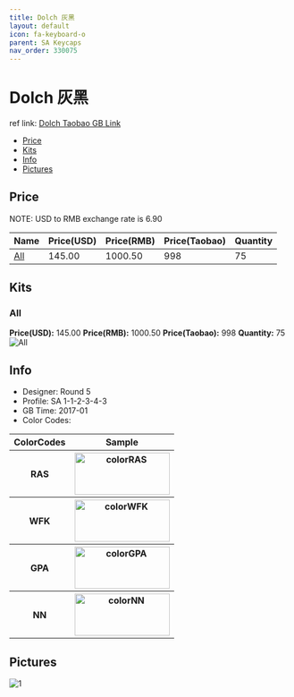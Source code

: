 ```yaml
---
title: Dolch 灰黑
layout: default
icon: fa-keyboard-o
parent: SA Keycaps
nav_order: 330075
---
```


# Dolch 灰黑

ref link: [Dolch Taobao GB Link](https://item.taobao.com/item.htm?spm=a1z10.1-c.w4004-16202688691.20.48873163Hy5F0F&id=543574916415)

* [Price](#price)
* [Kits](#kits)
* [Info](#info)
* [Pictures](#pictures)


## Price  
NOTE: USD to RMB exchange rate is 6.90

| Name          | Price(USD)    |  Price(RMB) |  Price(Taobao) | Quantity |
| ------------- | ------------- |  ---------- |  --------- | -------- |
|[All](#all)|145.00|1000.50|998|75|


## Kits
### All
**Price(USD):** 145.00    **Price(RMB):** 1000.50    **Price(Taobao):** 998    **Quantity:** 75
<img src="{{ 'assets/images/sa-keycaps/dolch/kits_pics/all.png' | relative_url }}" alt="All" class="image featured">


## Info
* Designer: Round 5
* Profile: SA 1-1-2-3-4-3
* GB Time: 2017-01
* Color Codes:  
<table style="width:100%">
  <tr>
    <th>ColorCodes</th>
    <th>Sample</th>
  </tr>
  <tr>
    <th>RAS</th>
    <th><img src="{{ 'assets/images/sa-keycaps/SP_ColorCodes/abs/SP_Abs_ColorCodes_RAS.png' | relative_url }}" alt="colorRAS" height="75" width="170"></th>
  </tr>
  <tr>
    <th>WFK</th>
    <th><img src="{{ 'assets/images/sa-keycaps/SP_ColorCodes/abs/SP_Abs_ColorCodes_WFK.png' | relative_url }}" alt="colorWFK" height="75" width="170"></th>
  </tr>
  <tr>
    <th>GPA</th>
    <th><img src="{{ 'assets/images/sa-keycaps/SP_ColorCodes/abs/SP_Abs_ColorCodes_GPA.png' | relative_url }}" alt="colorGPA" height="75" width="170"></th>
  </tr>
  <tr>
    <th>NN</th>
    <th><img src="{{ 'assets/images/sa-keycaps/SP_ColorCodes/abs/SP_Abs_ColorCodes_NN.png' | relative_url }}" alt="colorNN" height="75" width="170"></th>
  </tr>
</table>


## Pictures
<img src="{{ 'assets/images/sa-keycaps/dolch/rendering_pics/1.jpg' | relative_url }}" alt="1" class="image featured">
